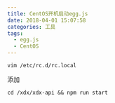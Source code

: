 ```yaml
---
title: CentOS开机启动egg.js
date: 2018-04-01 15:07:58
categories: 工具
tags:
  - egg.js
  - CentOS
---
```


```
vim /etc/rc.d/rc.local
```

添加

```
cd /xdx/xdx-api && npm run start
```
